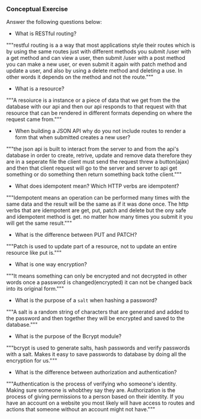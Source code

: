 ### Conceptual Exercise

Answer the following questions below:

- What is RESTful routing?


"""restful routing is a a way that most applications style their routes which is by using the same routes just with different methods
you submit /user with a get method and can view a user, then submit /user with a post method you can make a new user, or even submit it again with patch method and update a user, and also by using a delete method and deleting a use. In other words it depends on the method and not the route."""


- What is a resource?


"""A resoiurce is a instance or a piece of data that we get from the the database with our api and then our api responds to that request with that resource that can be rendered in different formats depending on where the request came from."""


- When building a JSON API why do you not include routes to render a form that when submitted creates a new user?


"""the json api is built to interact from the server to and from the api's database in order to create, retrive, update and remove data therefore they are in a seperate file the client must send the request threw a button(ajax) and then that client request will go to the server and server to api get something or do something then return something back tothe client."""


- What does idempotent mean? Which HTTP verbs are idempotent?


"""Idempotent means an operation can be performed many times with the same data and the result will be the same as if it was done once. The http verbs that are idempotent are get, put, patch and delete but the ony safe and idempotent method is get. no matter how many times you submit it you will get the same result."""


- What is the difference between PUT and PATCH?


"""Patch is used to update part of a resource, not to update an entire resource like put is."""


- What is one way encryption?


"""It means something can only be encrypted and not decrypted in other words once a password is changed(encrypted) it can not be changed back into its original form."""


- What is the purpose of a `salt` when hashing a password?


"""A salt is a random string of characters that are generated and added to the password and then together they will be encrypted and saved to the database."""


- What is the purpose of the Bcrypt module?


"""bcrypt is used to generate salts, hash passwords and verify passwords with a salt. Makes it easy to save passwords to database by doing all the encryption for us."""


- What is the difference between authorization and authentication?


"""Authentication is the process of verifying who someone's identity. Making sure someone is whobthey say they are. Authorization is the process of giving permissions to a person based on their identity. If you have an account on a website you most likely will have access to routes and actions that someone without an account might not have."""